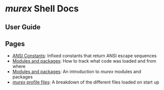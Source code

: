 # _murex_ Shell Docs

## User Guide

## Pages

* [ANSI Constants](user-guide/ansi.md):
  Infixed constants that return ANSI escape sequences
* [Modules and packages](user-guide/fileref.md):
  How to track what code was loaded and from where
* [Modules and packages](user-guide/modules.md):
  An introduction to _murex_ modules and packages
* [_murex_ profile files](user-guide/profile.md):
  A breakdown of the different files loaded on start up